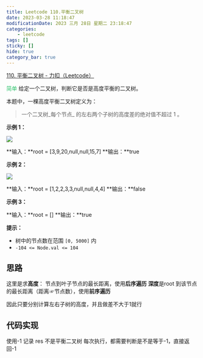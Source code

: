 ```yaml
---
title: Leetcode 110.平衡二叉树
date: 2023-03-28 11:18:47
modificationDate: 2023 三月 28日 星期二 23:18:47
categories: 
	- leetcode
tags: []
sticky: []
hide: true
category_bar: true
---
```


[110. 平衡二叉树 - 力扣（Leetcode）](https://leetcode.cn/problems/balanced-binary-tree/)

<font color="#2DC26B">简单 </font>
给定一个二叉树，判断它是否是高度平衡的二叉树。

本题中，一棵高度平衡二叉树定义为：

> 一个二叉树_每个节点_ 的左右两个子树的高度差的绝对值不超过 1 。

**示例 1：**

![](https://assets.leetcode.com/uploads/2020/10/06/balance_1.jpg)

**输入：**root = [3,9,20,null,null,15,7]
**输出：**true

**示例 2：**

![](https://assets.leetcode.com/uploads/2020/10/06/balance_2.jpg)

**输入：**root = [1,2,2,3,3,null,null,4,4]
**输出：**false

**示例 3：**

**输入：**root = []
**输出：**true

**提示：**

-   树中的节点数在范围 `[0, 5000]` 内
-   `-104 <= Node.val <= 104`

## 思路

这里是求**高度**： 节点到叶子节点的最长距离，使用**后序遍历**
**深度**是root 到该节点的最长距离（距离☞节点数），使用**前序遍历**

因此只要分别计算左右子树的高度，并且做差不大于1就行

## 代码实现

使用-1 记录 res 不是平衡二叉树
每次执行，都需要判断是不是等于-1，直接返回-1